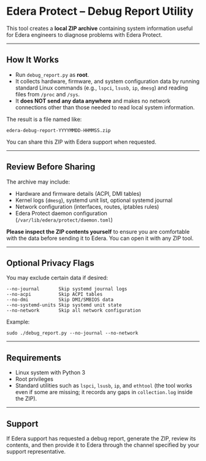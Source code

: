 Edera Protect – Debug Report Utility
====================================

This tool creates a **local ZIP archive** containing system information useful
for Edera engineers to diagnose problems with Edera Protect.

-----------------------------------------------------------------------
How It Works
-----------------------------------------------------------------------
- Run `debug_report.py` as **root**.
- It collects hardware, firmware, and system configuration data by running
  standard Linux commands (e.g., `lspci`, `lsusb`, `ip`, `dmesg`) and reading
  files from `/proc` and `/sys`.
- It **does NOT send any data anywhere** and makes no network connections
  other than those needed to read local system information.

The result is a file named like:

    edera-debug-report-YYYYMMDD-HHMMSS.zip

You can share this ZIP with Edera support when requested.

-----------------------------------------------------------------------
Review Before Sharing
-----------------------------------------------------------------------
The archive may include:
- Hardware and firmware details (ACPI, DMI tables)
- Kernel logs (`dmesg`), systemd unit list, optional systemd journal
- Network configuration (interfaces, routes, iptables rules)
- Edera Protect daemon configuration (`/var/lib/edera/protect/daemon.toml`)

**Please inspect the ZIP contents yourself** to ensure you are comfortable
with the data before sending it to Edera. You can open it with any ZIP tool.

-----------------------------------------------------------------------
Optional Privacy Flags
-----------------------------------------------------------------------
You may exclude certain data if desired:

    --no-journal       Skip systemd journal logs
    --no-acpi          Skip ACPI tables
    --no-dmi           Skip DMI/SMBIOS data
    --no-systemd-units Skip systemd unit state
    --no-network       Skip all network configuration

Example:

    sudo ./debug_report.py --no-journal --no-network

-----------------------------------------------------------------------
Requirements
-----------------------------------------------------------------------
- Linux system with Python 3
- Root privileges
- Standard utilities such as `lspci`, `lsusb`, `ip`, and `ethtool`
  (the tool works even if some are missing; it records any gaps in
  `collection.log` inside the ZIP).

-----------------------------------------------------------------------
Support
-----------------------------------------------------------------------
If Edera support has requested a debug report, generate the ZIP,
review its contents, and then provide it to Edera through the channel
specified by your support representative.
